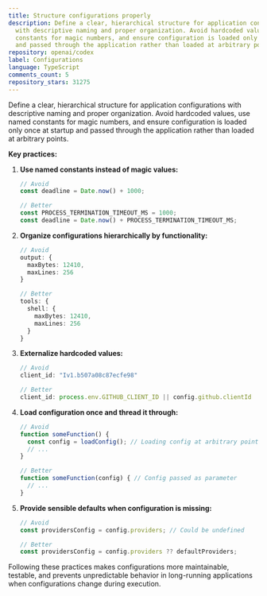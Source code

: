 ```yaml
---
title: Structure configurations properly
description: Define a clear, hierarchical structure for application configurations
  with descriptive naming and proper organization. Avoid hardcoded values, use named
  constants for magic numbers, and ensure configuration is loaded only once at startup
  and passed through the application rather than loaded at arbitrary points.
repository: openai/codex
label: Configurations
language: TypeScript
comments_count: 5
repository_stars: 31275
---
```


Define a clear, hierarchical structure for application configurations with descriptive naming and proper organization. Avoid hardcoded values, use named constants for magic numbers, and ensure configuration is loaded only once at startup and passed through the application rather than loaded at arbitrary points.

**Key practices:**

1. **Use named constants instead of magic values:**
   ```typescript
   // Avoid
   const deadline = Date.now() + 1000;
   
   // Better
   const PROCESS_TERMINATION_TIMEOUT_MS = 1000;
   const deadline = Date.now() + PROCESS_TERMINATION_TIMEOUT_MS;
   ```

2. **Organize configurations hierarchically by functionality:**
   ```typescript
   // Avoid
   output: {
     maxBytes: 12410,
     maxLines: 256
   }
   
   // Better
   tools: {
     shell: {
       maxBytes: 12410,
       maxLines: 256
     }
   }
   ```

3. **Externalize hardcoded values:**
   ```typescript
   // Avoid
   client_id: "Iv1.b507a08c87ecfe98"
   
   // Better
   client_id: process.env.GITHUB_CLIENT_ID || config.github.clientId
   ```

4. **Load configuration once and thread it through:**
   ```typescript
   // Avoid
   function someFunction() {
     const config = loadConfig(); // Loading config at arbitrary points
     // ...
   }
   
   // Better
   function someFunction(config) { // Config passed as parameter
     // ...
   }
   ```

5. **Provide sensible defaults when configuration is missing:**
   ```typescript
   // Avoid
   const providersConfig = config.providers; // Could be undefined
   
   // Better
   const providersConfig = config.providers ?? defaultProviders;
   ```

Following these practices makes configurations more maintainable, testable, and prevents unpredictable behavior in long-running applications when configurations change during execution.